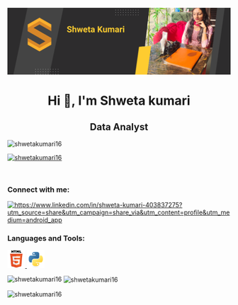 ![logo](Banner.png)
<h1 align="center">Hi 👋, I'm Shweta kumari</h1>
<h2 align="center">Data Analyst</h2>
<p align="left"> <img src="https://komarev.com/ghpvc/?username=shwetakumari16&label=Profile%20views&color=0e75b6&style=flat" alt="shwetakumari16" /> </p>

<p align="left"> <a href="https://github.com/ryo-ma/github-profile-trophy"><img src="https://github-profile-trophy.vercel.app/?username=shwetakumari16" alt="shwetakumari16" /></a> </p>

<p align="left"> <a href="https://twitter.com/" target="blank"><img src="https://img.shields.io/twitter/follow/?logo=twitter&style=for-the-badge" alt="" /></a> </p>

<h3 align="left">Connect with me:</h3>
<p align="left">
<a href="https://linkedin.com/in/https://www.linkedin.com/in/shweta-kumari-403837275?utm_source=share&utm_campaign=share_via&utm_content=profile&utm_medium=android_app" target="blank"><img align="center" src="https://raw.githubusercontent.com/rahuldkjain/github-profile-readme-generator/master/src/images/icons/Social/linked-in-alt.svg" alt="https://www.linkedin.com/in/shweta-kumari-403837275?utm_source=share&utm_campaign=share_via&utm_content=profile&utm_medium=android_app" height="30" width="40" /></a>
</p>

<h3 align="left">Languages and Tools:</h3>
<p align="left"> <a href="https://www.w3.org/html/" target="_blank" rel="noreferrer"> <img src="https://raw.githubusercontent.com/devicons/devicon/master/icons/html5/html5-original-wordmark.svg" alt="html5" width="40" height="40"/> </a> <a href="https://www.python.org" target="_blank" rel="noreferrer"> <img src="https://raw.githubusercontent.com/devicons/devicon/master/icons/python/python-original.svg" alt="python" width="40" height="40"/> </a> </p>

<p><img align="left" src="https://github-readme-stats.vercel.app/api/top-langs?username=shwetakumari16&show_icons=true&locale=en&layout=compact" alt="shwetakumari16" /></p>

<p>&nbsp;<img align="center" src="https://github-readme-stats.vercel.app/api?username=shwetakumari16&show_icons=true&locale=en" alt="shwetakumari16" /></p>

<p><img align="center" src="https://github-readme-streak-stats.herokuapp.com/?user=shwetakumari16&" alt="shwetakumari16" /></p>
